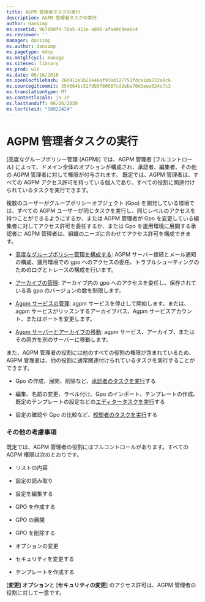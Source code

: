 ```yaml
---
title: AGPM 管理者タスクの実行
description: AGPM 管理者タスクの実行
author: dansimp
ms.assetid: 9678b0f4-70a5-411e-a896-afa4dc9ea6c4
ms.reviewer: ''
manager: dansimp
ms.author: dansimp
ms.pagetype: mdop
ms.mktglfcycl: manage
ms.sitesec: library
ms.prod: w10
ms.date: 06/16/2016
ms.openlocfilehash: 26b412e5b22e46af938d127751fdca1da722a8c6
ms.sourcegitcommit: 354664bc527d93f80687cd2eba70d1eea024c7c3
ms.translationtype: MT
ms.contentlocale: ja-JP
ms.lasthandoff: 06/26/2020
ms.locfileid: "10822424"
---
```

# AGPM 管理者タスクの実行


[高度なグループポリシー管理 (AGPM)] では、AGPM 管理者 (フルコントロール) によって、ドメイン全体のオプションが構成され、承認者、編集者、その他の AGPM 管理者に対して権限が付与されます。 既定では、AGPM 管理者は、すべての AGPM アクセス許可を持っている個人であり、すべての役割に関連付けられているタスクを実行できます。

複数のユーザーがグループポリシーオブジェクト (Gpo) を開発している環境では、すべての AGPM ユーザーが同じタスクを実行し、同じレベルのアクセスを持つことができるようにするか、または AGPM 管理者が Gpo を変更している編集者に対してアクセス許可を委任するか、または Gpo を運用環境に展開する承認者に AGPM 管理者は、組織のニーズに合わせてアクセス許可を構成できます。

-   [高度なグループポリシー管理を構成する](configuring-advanced-group-policy-management.md): AGPM サーバー接続とメール通知の構成、運用環境での gpo へのアクセスの委任、トラブルシューティングのためのログとトレースの構成を行います。

-   [アーカイブの管理](managing-the-archive.md): アーカイブ内の gpo へのアクセスを委任し、保存されている各 gpo のバージョンの数を制限します。

-   [Agpm サービスの管理](managing-the-agpm-service-agpm30ops.md): agpm サービスを停止して開始します。または、agpm サービスがリッスンするアーカイブパス、Agpm サービスアカウント、またはポートを変更します。

-   [Agpm サーバーとアーカイブの移動](move-the-agpm-server-and-the-archive.md): agpm サービス、アーカイブ、またはその両方を別のサーバーに移動します。

また、AGPM 管理者の役割には他のすべての役割の権限が含まれているため、AGPM 管理者は、他の役割に通常関連付けられているタスクを実行することができます。

-   Gpo の作成、展開、削除など、[承認者のタスクを実行](performing-approver-tasks-agpm30ops.md)する

-   編集、名前の変更、ラベル付け、Gpo のインポート、テンプレートの作成、既定のテンプレートの設定などの[エディタータスクを実行](performing-editor-tasks-agpm30ops.md)する

-   設定の確認や Gpo の比較など、[校閲者のタスクを実行](performing-reviewer-tasks-agpm30ops.md)する

### その他の考慮事項

既定では、AGPM 管理者の役割にはフルコントロールがあります。すべての AGPM 権限は次のとおりです。

-   リストの内容

-   設定の読み取り

-   設定を編集する

-   GPO を作成する

-   GPO の展開

-   GPO を削除する

-   オプションの変更

-   セキュリティを変更する

-   テンプレートを作成する

[**変更] オプション**と [**セキュリティの変更**] のアクセス許可は、AGPM 管理者の役割に対して一意です。

 

 





